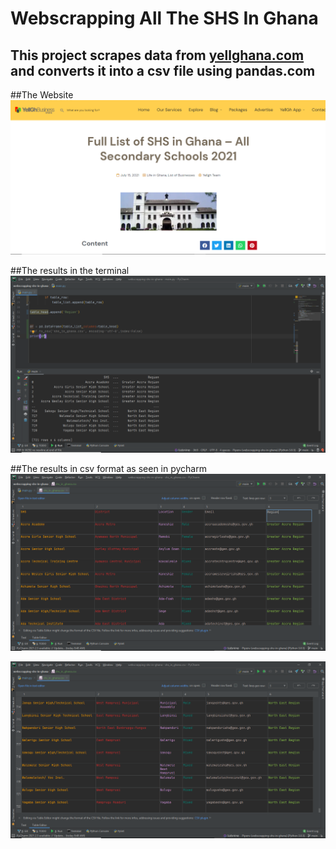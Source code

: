 # Webscrapping All The SHS In Ghana

## This project scrapes data from [yellghana.com](https://yellgh.com/full-list-of-shs-in-ghana-all-secondary-schools-2021/) and converts it into a csv file using pandas.com

##The Website
![The yellghana website](imgs/website.png)

##The results in the terminal
![The yellghana website](imgs/results.png)

##The results in csv format as seen in pycharm
![The yellghana website](imgs/table1.png)

![The yellghana website](imgs/table2.png)